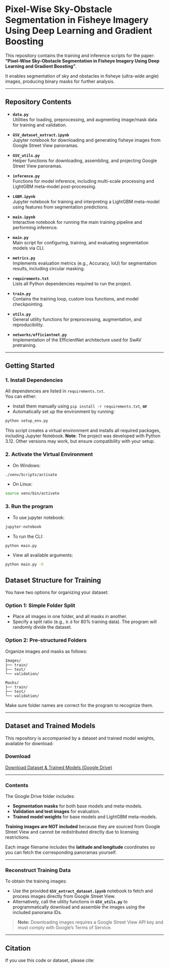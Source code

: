 # Pixel-Wise Sky-Obstacle Segmentation in Fisheye Imagery Using Deep Learning and Gradient Boosting

This repository contains the training and inference scripts for the paper:  
**“Pixel-Wise Sky-Obstacle Segmentation in Fisheye Imagery Using Deep Learning and Gradient Boosting”**.  

It enables segmentation of sky and obstacles in fisheye (ultra-wide angle) images, producing binary masks for further analysis.

---

## Repository Contents

- **`data.py`**  
  Utilities for loading, preprocessing, and augmenting image/mask data for training and validation.

- **`GSV_dataset_extract.ipynb`**  
  Jupyter notebook for downloading and generating fisheye images from Google Street View panoramas.

- **`GSV_utils.py`**  
  Helper functions for downloading, assembling, and projecting Google Street View panoramas.

- **`inference.py`**  
  Functions for model inference, including multi-scale processing and LightGBM meta-model post-processing.

- **`LGBM.ipynb`**  
  Jupyter notebook for training and interpreting a LightGBM meta-model using features from segmentation predictions.

- **`main.ipynb`**  
  Interactive notebook for running the main training pipeline and performing inference.

- **`main.py`**  
  Main script for configuring, training, and evaluating segmentation models via CLI.

- **`metrics.py`**  
  Implements evaluation metrics (e.g., Accuracy, IoU) for segmentation results, including circular masking.

- **`requirements.txt`**  
  Lists all Python dependencies required to run the project.

- **`train.py`**  
  Contains the training loop, custom loss functions, and model checkpointing.

- **`utils.py`**  
  General utility functions for preprocessing, augmentation, and reproducibility.

- **`networks/efficientnet.py`**  
  Implementation of the EfficientNet architecture used for SwAV pretraining.

---

## Getting Started

### 1. Install Dependencies

All dependencies are listed in `requirements.txt`.  
You can either:  
- Install them manually using `pip install -r requirements.txt`, **or**  
- Automatically set up the environment by running:  

```bash
python setup_env.py
```
This script creates a virtual environment and installs all required packages, including Jupyter Notebook.
**Note**: The project was developed with Python 3.12. Other versions may work, but ensure compatibility with your setup.

### 2. Activate the Virtual Environment

- On Windows:
```bash
./venv/Scripts/activate
```

- On Linux:
```bash
source venv/bin/activate
```

### 3. Run the program

- To use jupyter notebook:
```bash
jupyter-notebook
```

- To run the CLI:
```bash
python main.py
```

- View all available arguments:
```bash
python main.py -h
```

## Dataset Structure for Training

You have two options for organizing your dataset:

### Option 1: Simple Folder Split

- Place all images in one folder, and all masks in another.
- Specify a split ratio (e.g., `0.8` for 80% training data). The program will randomly divide the dataset.

### Option 2: Pre-structured Folders

Organize images and masks as follows:
```
Images/
├── train/
├── test/
└── validation/

Masks/
├── train/
├── test/
└── validation/
```
Make sure folder names are correct for the program to recognize them.

---

## Dataset and Trained Models

This repository is accompanied by a dataset and trained model weights, available for download:  

### Download
[Download Dataset & Trained Models (Google Drive)](https://drive.google.com/drive/folders/1PnKakX55PCW72MTsl-TXBb6TM5EOUejA?usp=drive_link)

---

### Contents
The Google Drive folder includes:  

- **Segmentation masks** for both base models and meta-models.  
- **Validation and test images** for evaluation.  
- **Trained model weights** for base models and LightGBM meta-models.  

**Training images are NOT included** because they are sourced from Google Street View and cannot be redistributed directly due to licensing restrictions.  

Each image filename includes the **latitude and longitude** coordinates so you can fetch the corresponding panoramas yourself.

---

### Reconstruct Training Data
To obtain the training images:  
- Use the provided **`GSV_extract_dataset.ipynb`** notebook to fetch and process images directly from Google Street View.  
- Alternatively, call the utility functions in **`GSV_utils.py`** to programmatically download and assemble the images using the included panorama IDs.  

> **Note:** Downloading images requires a Google Street View API key and must comply with Google’s Terms of Service.

---

## Citation

If you use this code or dataset, please cite:
